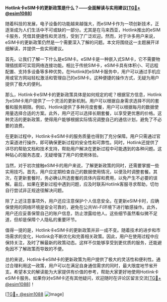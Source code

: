 **Hotlink卡eSIM卡的更新政策是什么？——全面解读与实用建议[[TG💪+ @esim1088](https://t.me/s/esim1088)]**

随着科技的发展，电子设备的功能越来越强大，而eSIM卡作为一项创新技术，正逐渐成为人们生活中不可或缺的一部分。尤其是在马来西亚，Hotlink推出的eSIM卡服务，凭借其便捷性和灵活性，受到了广泛欢迎。然而，对于许多用户来说，eSIM卡的更新政策仍然是一个需要深入了解的问题。本文将围绕这一主题展开详细解读，并提供一些实用建议。

首先，让我们了解一下什么是eSIM卡。eSIM卡是一种嵌入式SIM卡，它不需要物理插拔即可实现网络连接功能。相比于传统SIM卡，eSIM卡具有体积小、可远程配置、支持多设备等多种优势。在Hotlink的eSIM卡服务中，用户可以通过手机应用或官方网站轻松激活和管理自己的eSIM卡。这种便捷的操作方式，无疑为用户提供了极大的便利。

那么，Hotlink卡eSIM卡的更新政策具体是如何规定的呢？根据官方信息，Hotlink为eSIM卡用户提供了一个灵活的更新机制。用户可以根据自身需求选择不同的套餐和服务期限。例如，Hotlink提供了多种月度套餐，用户可以根据每月的数据使用量选择合适的方案。此外，用户还可以选择长期套餐，以享受更优惠的价格。这种灵活的更新政策，使得用户能够根据实际情况调整自己的通信计划，避免了不必要的浪费。

在更新过程中，Hotlink卡eSIM卡的服务质量也得到了充分保障。用户只需通过官方渠道进行操作，即可确保更新过程的安全性和可靠性。同时，Hotlink还提供了详尽的帮助文档和技术支持，帮助用户解决在更新过程中可能遇到的各种问题。这种贴心的服务态度，无疑增强了用户的使用体验。

当然，对于初次接触eSIM卡的用户来说，了解更新政策的同时，还需要掌握一些实用技巧。首先，用户应定期检查自己的数据使用情况，以便及时调整套餐。其次，在更新套餐时，务必确认所选套餐的具体内容和费用，以免产生不必要的误解。最后，如果在更新过程中遇到问题，应及时联系Hotlink客服寻求帮助，切勿自行尝试非正规途径解决问题。

除了上述注意事项外，用户还应注意保护个人信息安全。在更新eSIM卡时，应确保使用的网络环境是安全可靠的，避免在公共Wi-Fi环境下进行敏感操作。此外，用户还应妥善保管自己的账户信息，防止泄露给他人。这些细节虽然看似微不足道，但却是保障个人隐私的重要环节。

值得一提的是，Hotlink卡eSIM卡的更新政策并非一成不变。随着技术的进步和市场需求的变化，Hotlink会不断优化和完善相关政策。因此，用户在使用过程中应保持关注，及时了解最新的政策动态。这样不仅能够享受到更优质的服务，还能避免因不了解政策而导致的不便。

总的来说，Hotlink卡eSIM卡的更新政策为用户提供了极大的灵活性和便利性。通过合理利用这一政策，用户可以在满足自身通信需求的同时，最大限度地节省开支。希望本文的解读能为大家提供有价值的参考，帮助大家更好地使用Hotlink卡eSIM卡服务。如果你对eSIM卡还有其他疑问，欢迎随时在评论区留言交流[[TG💪+ @esim1088](https://t.me/s/esim1088)]！

[[TG💪+ @esim1088](https://t.me/s/esim1088) ![Image](https://i.postimg.cc/4NQfJmqS/Snipaste-2025-05-13-00-14-12.png)]